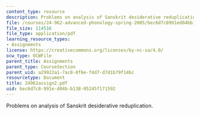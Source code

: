 ```yaml
---
content_type: resource
description: Problems on analysis of Sanskrit desiderative reduplication.
file: /courses/24-962-advanced-phonology-spring-2005/bec6d7c8991ed04bb13805245f171592_24962assign2.pdf
file_size: 114516
file_type: application/pdf
learning_resource_types:
- Assignments
license: https://creativecommons.org/licenses/by-nc-sa/4.0/
ocw_type: OCWFile
parent_title: Assignments
parent_type: CourseSection
parent_uid: a29922a1-7ac8-0f6e-f4d7-d7d1b79f14bc
resourcetype: Document
title: 24962assign2.pdf
uid: bec6d7c8-991e-d04b-b138-05245f171592
---
```

Problems on analysis of Sanskrit desiderative reduplication.
